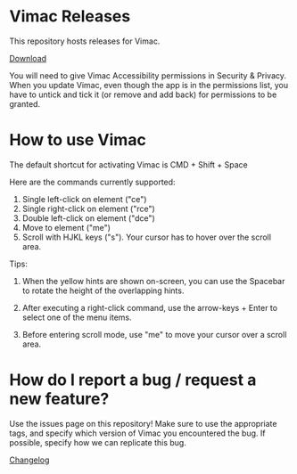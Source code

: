 # Vimac Releases

This repository hosts releases for Vimac.

[Download](https://github.com/dexterleng/vimac-releases/raw/master/vimac-0.2.app.zip)

You will need to give Vimac Accessibility permissions in Security & Privacy. When you update Vimac, even though the app is in the permissions list, you have to untick and tick it (or remove and add back) for permissions to be granted.

# How to use Vimac

The default shortcut for activating Vimac is CMD + Shift + Space

Here are the commands currently supported:

1. Single left-click on element ("ce")
2. Single right-click on element ("rce")
3. Double left-click on element ("dce")
4. Move to element ("me")
5. Scroll with HJKL keys ("s"). Your cursor has to hover over the scroll area.

Tips:

1. When the yellow hints are shown on-screen, you can use the Spacebar to rotate the height of the overlapping hints.

2. After executing a right-click command, use the arrow-keys + Enter to select one of the menu items.

3. Before entering scroll mode, use "me" to move your cursor over a scroll area.

# How do I report a bug / request a new feature?

Use the issues page on this repository! Make sure to use the appropriate tags, and specify which version of Vimac you encountered the bug. If possible, specify how we can replicate this bug.

[Changelog](./CHANGELOG.md)
